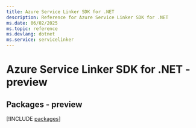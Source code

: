 ```yaml
---
title: Azure Service Linker SDK for .NET
description: Reference for Azure Service Linker SDK for .NET
ms.date: 06/02/2025
ms.topic: reference
ms.devlang: dotnet
ms.service: servicelinker
---
```

# Azure Service Linker SDK for .NET - preview
## Packages - preview
[!INCLUDE [packages](service-linker-index.md)]